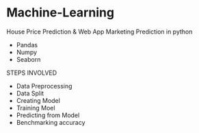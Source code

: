 # Machine-Learning

House Price Prediction & Web App Marketing Prediction in python

* Pandas
* Numpy
* Seaborn


STEPS INVOLVED 
* Data Preprocessing
* Data Split
* Creating Model
* Training Moel
* Predicting from Model
* Benchmarking accuracy

